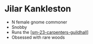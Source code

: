 # Jilar Kankleston

- N female gnome commoner
- Snobby
- Runs the [[sm-23-carpenters-guildhall]]
- Obsessed with rare woods

[//begin]: # "Autogenerated link references for markdown compatibility"
[sm-23-carpenters-guildhall]: sm-23-carpenters-guildhall "Carpenters' Guildhall"
[//end]: # "Autogenerated link references"